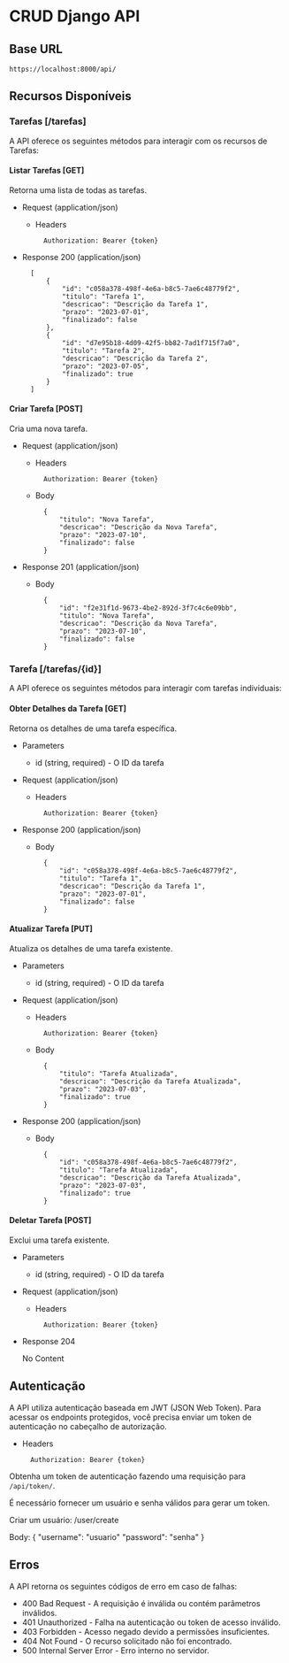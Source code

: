 # CRUD Django API

## Base URL
`https://localhost:8000/api/`

## Recursos Disponíveis

### Tarefas [/tarefas]
A API oferece os seguintes métodos para interagir com os recursos de Tarefas:

#### Listar Tarefas [GET]
Retorna uma lista de todas as tarefas.

+ Request (application/json)

    + Headers

            Authorization: Bearer {token}

+ Response 200 (application/json)

        [
            {
                "id": "c058a378-498f-4e6a-b8c5-7ae6c48779f2",
                "titulo": "Tarefa 1",
                "descricao": "Descrição da Tarefa 1",
                "prazo": "2023-07-01",
                "finalizado": false
            },
            {
                "id": "d7e95b18-4d09-42f5-bb82-7ad1f715f7a0",
                "titulo": "Tarefa 2",
                "descricao": "Descrição da Tarefa 2",
                "prazo": "2023-07-05",
                "finalizado": true
            }
        ]

#### Criar Tarefa [POST]
Cria uma nova tarefa.

+ Request (application/json)

    + Headers

            Authorization: Bearer {token}

    + Body

            {
                "titulo": "Nova Tarefa",
                "descricao": "Descrição da Nova Tarefa",
                "prazo": "2023-07-10",
                "finalizado": false
            }

+ Response 201 (application/json)

    + Body

            {
                "id": "f2e31f1d-9673-4be2-892d-3f7c4c6e09bb",
                "titulo": "Nova Tarefa",
                "descricao": "Descrição da Nova Tarefa",
                "prazo": "2023-07-10",
                "finalizado": false
            }

### Tarefa [/tarefas/{id}]
A API oferece os seguintes métodos para interagir com tarefas individuais:

#### Obter Detalhes da Tarefa [GET]
Retorna os detalhes de uma tarefa específica.

+ Parameters
    + id (string, required) - O ID da tarefa

+ Request (application/json)

    + Headers

            Authorization: Bearer {token}

+ Response 200 (application/json)

    + Body

            {
                "id": "c058a378-498f-4e6a-b8c5-7ae6c48779f2",
                "titulo": "Tarefa 1",
                "descricao": "Descrição da Tarefa 1",
                "prazo": "2023-07-01",
                "finalizado": false
            }

#### Atualizar Tarefa [PUT]
Atualiza os detalhes de uma tarefa existente.

+ Parameters
    + id (string, required) - O ID da tarefa

+ Request (application/json)

    + Headers

            Authorization: Bearer {token}

    + Body

            {
                "titulo": "Tarefa Atualizada",
                "descricao": "Descrição da Tarefa Atualizada",
                "prazo": "2023-07-03",
                "finalizado": true
            }

+ Response 200 (application/json)

    + Body

            {
                "id": "c058a378-498f-4e6a-b8c5-7ae6c48779f2",
                "titulo": "Tarefa Atualizada",
                "descricao": "Descrição da Tarefa Atualizada",
                "prazo": "2023-07-03",
                "finalizado": true
            }

#### Deletar Tarefa [POST]
Exclui uma tarefa existente.

+ Parameters
    + id (string, required) - O ID da tarefa

+ Request (application/json)

    + Headers

            Authorization: Bearer {token}

+ Response 204

    No Content

## Autenticação
A API utiliza autenticação baseada em JWT (JSON Web Token). Para acessar os endpoints protegidos, você precisa enviar um token de autenticação no cabeçalho de autorização.

+ Headers

        Authorization: Bearer {token}

Obtenha um token de autenticação fazendo uma requisição para `/api/token/`.

É necessário fornecer um usuário e senha válidos para gerar um token.

Criar um usuário:
/user/create

Body:
{
    "username": "usuario"
    "password": "senha"
}

## Erros
A API retorna os seguintes códigos de erro em caso de falhas:

+ 400 Bad Request - A requisição é inválida ou contém parâmetros inválidos.
+ 401 Unauthorized - Falha na autenticação ou token de acesso inválido.
+ 403 Forbidden - Acesso negado devido a permissões insuficientes.
+ 404 Not Found - O recurso solicitado não foi encontrado.
+ 500 Internal Server Error - Erro interno no servidor.
